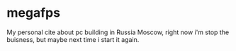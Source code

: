 # megafps
My personal cite about pc building in Russia Moscow, right now i'm stop the buisness, but maybe next time i start it again.

